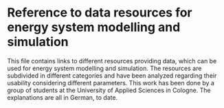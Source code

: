 # Reference to data resources for energy system modelling and simulation
This file contains links to different resources providing data, which can be used for energy system modelling and simulation.
The resources are subdivided in different categories and have been analyzed regarding their usability considering different parameters.
This work has been done by a group of students at the University of Applied Sciences in Cologne.
The explanations are all in German, to date.